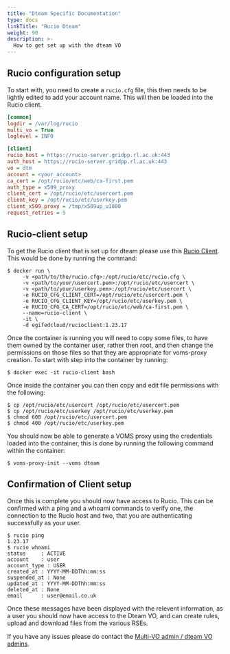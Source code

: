 ```yaml
---
title: "Dteam Specific Documentation"
type: docs
linkTitle: "Rucio Dteam"
weight: 90
description: >-
  How to get set up with the dteam VO
---
```


## Rucio configuration setup

To start with, you need to create a `rucio.cfg` file, this then needs to be
lightly edited to add your account name. This will then be loaded into the
Rucio client.

```ini
[common]
logdir = /var/log/rucio
multi_vo = True
loglevel = INFO

[client]
rucio_host = https://rucio-server.gridpp.rl.ac.uk:443
auth_host = https://rucio-server.gridpp.rl.ac.uk:443
vo = dtm
account = <your_account>
ca_cert = /opt/rucio/etc/web/ca-first.pem
auth_type = x509_proxy
client_cert = /opt/rucio/etc/usercert.pem
client_key = /opt/rucio/etc/userkey.pem
client_x509_proxy = /tmp/x509up_u1000
request_retries = 5
```

## Rucio-client setup

To get the Rucio client that is set up for dteam please use this
[Rucio Client](https://hub.docker.com/repository/docker/egifedcloud/rucioclient).
This would be done by running the command:

```shell
$ docker run \
     -v <path/to/the/rucio.cfg>:/opt/rucio/etc/rucio.cfg \
     -v <path/to/your/usercert.pem>:/opt/rucio/etc/usercert \
     -v <path/to/your/userkey.pem>:/opt/rucio/etc/usercert \
     -e RUCIO_CFG_CLIENT_CERT=/opt/rucio/etc/usercert.pem \
     -e RUCIO_CFG_CLIENT_KEY=/opt/rucio/etc/userkey.pem \
     -e RUCIO_CFG_CA_CERT=/opt/rucio/etc/web/ca-first.pem \
     --name=rucio-client \
     -it \
     -d egifedcloud/rucioclient:1.23.17
```

Once the container is running you will need to copy some files, to have them
owned by the container user, rather then root, and then change the permissions
on those files so that they are appropriate for voms-proxy creation.
To start with step into the container by running:

```shell
$ docker exec -it rucio-client bash
```

Once inside the container you can then copy and edit file permissions with the
following:

```shell
$ cp /opt/rucio/etc/usercert /opt/rucio/etc/usercert.pem
$ cp /opt/rucio/etc/userkey /opt/rucio/etc/userkey.pem
$ chmod 600 /opt/rucio/etc/usercert.pem
$ chmod 400 /opt/rucio/etc/userkey.pem
```

You should now be able to generate a VOMS proxy using the credentials loaded
into the container, this is done by running the following command within the
container:

```shell
$ voms-proxy-init --voms dteam
```

## Confirmation of Client setup

Once this is complete you should now have access to Rucio.
This can be confirmed with a ping and a whoami commands to verify one,
the connection to the Rucio host and two, that you are authenticating
successfully as your user.

```shell
$ rucio ping
1.23.17
$ rucio whoami
status     : ACTIVE
account    : user
account_type : USER
created_at : YYYY-MM-DDThh:mm:ss
suspended_at : None
updated_at : YYYY-MM-DDThh:mm:ss
deleted_at : None
email      : user@email.co.uk
```

Once these messages have been displayed with the relevent information, as a
user you should now have access to the Dteam VO, and can create rules,
upload and download files from the various RSEs.

If you have any issues please do contact the
[Multi-VO admin / dteam VO admins](mailto:rucio-support@stfc365.onmicrosoft.com).
